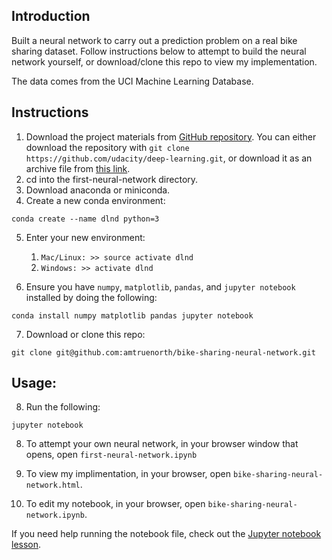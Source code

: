 Introduction
-
Built a neural network to carry out a prediction problem on a real bike sharing dataset. Follow instructions below to attempt to build the neural network yourself, or download/clone this repo to view my implementation.

The data comes from the UCI Machine Learning Database.

Instructions
-

1. Download the project materials from [GitHub repository](https://github.com/udacity/deep-learning). You can either download the repository with `git clone https://github.com/udacity/deep-learning.git`, or download it as an archive file from [this link](https://github.com/udacity/deep-learning/archive/master.zip).
2. cd into the first-neural-network directory.
3. Download anaconda or miniconda.
4. Create a new conda environment:

`conda create --name dlnd python=3`

5. Enter your new environment:

    1.  `Mac/Linux: >> source activate dlnd`
    2. `Windows: >> activate dlnd`

6. Ensure you have `numpy`, `matplotlib`, `pandas`, and `jupyter notebook` installed by doing the following:

`conda install numpy matplotlib pandas jupyter notebook`

7. Download or clone this repo:

`git clone git@github.com:amtruenorth/bike-sharing-neural-network.git`

Usage:
-
8. Run the following:

`jupyter notebook`

8. To attempt your own neural network, in your browser window that opens, open `first-neural-network.ipynb`

9. To view my implimentation, in your browser, open `bike-sharing-neural-network.html`.

10. To edit my notebook, in your browser, open `bike-sharing-neural-network.ipynb`.

If you need help running the notebook file, check out the [Jupyter notebook lesson](https://classroom.udacity.com/nanodegrees/nd101/parts/2a9dba0b-28eb-4b0e-acfa-bdcf35680d90/modules/aba54606-cf35-4a77-b643-efec6a90bfa1/lessons/13f4b7d6-92a9-468d-9008-084fc8b53a23/concepts/75e1eee0-5f81-4d5b-a1ca-eaebe3c91759).
